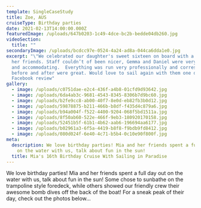 ```yaml
---
template: SingleCaseStudy
title: Zoe, AUS
cruiseType: Birthday parties
date: 2021-02-13T14:00:00.000Z
featuredImage: /uploads/647b0203-1c49-4dce-bc2b-bedde04db260.jpg
videoSection:
  title: ""
secondaryImage: /uploads/bcdcc97e-0524-4a24-ad8a-044ca6dda1e0.jpg
excerpt: "\"We celebrated our daughter's sweet sixteen on board with a group of
  her friends. Staff couldn’t of been nicer, Gemma and Daniel were very friendly
  and accommodating.  Everything was run very professionally and correspondence
  before and after were great. Would love to sail again with them one day.\" -
  Facebook review"
gallery:
  - image: /uploads/c0751dae-e2c4-436f-a4b8-01cfd9d93642.jpg
  - image: /uploads/6da4ab3c-9681-4543-8345-8306b7d9bc60.jpg
  - image: /uploads/b2fe9cc8-ab00-40f7-8e0d-eb82fb3b0d12.jpg
  - image: /uploads/59878875-b211-466b-b8df-f435d4c879a6.jpg
  - image: /uploads/b94a004f-f522-4400-9204-068f5bd1511a.jpg
  - image: /uploads/8f50ab60-522e-466f-9eb3-180920170158.jpg
  - image: /uploads/52451b5f-61b1-4b62-aab6-196694aa6177.jpg
  - image: /uploads/b02961a3-6f5a-4419-b8f8-f9bdb9fd8412.jpg
  - image: /uploads/080d024f-6e40-4c71-b5b4-0c10e90f800f.jpg
meta:
  description: We love birthday parties! Mia and her friends spent a full day out
    on the water with us, talk about fun in the sun!
  title: Mia's 16th Birthday Cruise With Sailing in Paradise
---
```

We love birthday parties! Mia and her friends spent a full day out on the water with us, talk about fun in the sun! Some chose to sunbathe on the trampoline style foredeck, while others showed our friendly crew their awesome bomb dives off the back of the boat! For a sneak peak of their day, check out the photos below...